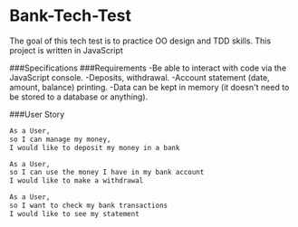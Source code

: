 # Bank-Tech-Test
The goal of this tech test is to practice OO design and TDD skills.
This project is written in JavaScript

###Specifications
###Requirements
-Be able to interact with code via the JavaScript console.
-Deposits, withdrawal.
-Account statement (date, amount, balance) printing.
-Data can be kept in memory (it doesn't need to be stored to a database or anything).

###User Story
```sh
As a User,
so I can manage my money,
I would like to deposit my money in a bank
```
```sh
As a User,
so I can use the money I have in my bank account
I would like to make a withdrawal
```
```sh
As a User,
so I want to check my bank transactions
I would like to see my statement  
```
